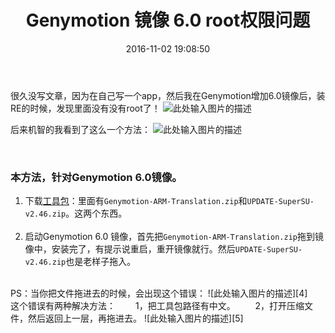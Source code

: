 ﻿---
title: Genymotion 镜像 6.0 root权限问题
date: 2016-11-02 19:08:50
tags:
---

很久没写文章，因为在自己写一个app，然后我在Genymotion增加6.0镜像后，装RE的时候，发现里面没有没有root了！
![此处输入图片的描述][1]

后来机智的我看到了这么一个方法：
 ![此处输入图片的描述][2]

<br/>

### 本方法，针对Genymotion 6.0镜像。

 1. 下载[工具包][3]：里面有`Genymotion-ARM-Translation.zip`和`UPDATE-SuperSU-v2.46.zip`。这两个东西。<br/><br/>
 2. 启动Genymotion 6.0 镜像，首先把`Genymotion-ARM-Translation.zip`拖到镜像中，安装完了，有提示说重启，重开镜像就行。然后`UPDATE-SuperSU-v2.46.zip`也是老样子拖入。
 
<br/>
PS：当你把文件拖进去的时候，会出现这个错误：
![此处输入图片的描述][4]
<br/>
这个错误有两种解决方法：
　　1，把工具包路径有中文。
　　2，打开压缩文件，然后返回上一层，再拖进去。
![此处输入图片的描述][5]
<br/><br/>

  [1]: http://7xz8pr.com1.z1.glb.clouddn.com/%E9%9C%87%E6%83%8A.jpg
  [2]: http://7xz8pr.com1.z1.glb.clouddn.com/%E5%BE%97%E6%84%8F.jpeg
  [3]: http://pan.baidu.com/s/1nvk5EXV
  [4]: http://7xz8pr.com1.z1.glb.clouddn.com/%E9%94%99%E8%AF%AF.png
  [5]: http://7xz8pr.com1.z1.glb.clouddn.com/%E5%8E%8B%E7%BC%A9.jpg